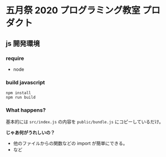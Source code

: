# 五月祭 2020 プログラミング教室 プロダクト

## js 開発環境

### require

- node

### build javascript

```
npm install
npm run build
```

### What happens?

基本的には
`src/index.js`
の内容を
`public/bundle.js`
にコピーしているだけ。

**じゃあ何がうれしいの？**

- 他のファイルからの関数などの import が簡単にできる。
- など

